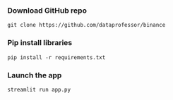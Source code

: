 ###  Download GitHub repo

```
git clone https://github.com/dataprofessor/binance
```

###  Pip install libraries
```
pip install -r requirements.txt
```

###  Launch the app

```
streamlit run app.py
```
